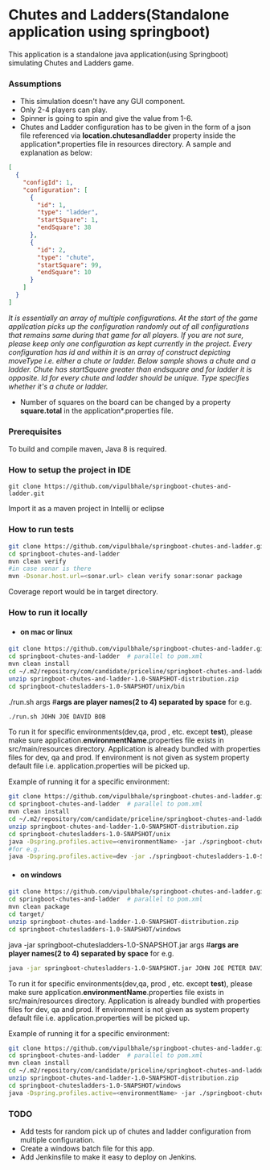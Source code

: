 # Chutes and Ladders(Standalone application using springboot)
This application is a standalone java application(using Springboot) simulating Chutes and Ladders game.

### Assumptions
- This simulation doesn't have any GUI component.
- Only 2-4 players can play.
- Spinner is going to spin and give the value from 1-6.
- Chutes and Ladder configuration has to be given in the form of a json file referenced via **location.chutesandladder** property inside the application*.properties file in resources directory. 
A sample and explanation as below: 
```json
[
  {
    "configId": 1,
    "configuration": [
      {
        "id": 1,
        "type": "ladder",
        "startSquare": 1,
        "endSquare": 38
      },
      {
        "id": 2,
        "type": "chute",
        "startSquare": 99,
        "endSquare": 10
      }
    ]
  }
]
``` 
   *_It is essentially an array of multiple configurations. At the start of the game application picks up the configuration randomly out of all configurations that remains same during that game for all players. If you are not sure, please keep only one configuration as kept currently in the project.
    Every configuration has id and within it is an array of construct depicting moveType i.e. either a chute or ladder. Below sample shows a chute and a ladder. Chute has startSquare greater than endsquare and for ladder it is opposite. Id for every chute and ladder should be unique. Type specifies whether it's a chute or ladder._*

-  Number of squares on the board can be changed by a property **square.total** in the application*.properties file. 
### Prerequisites
To build and compile maven, Java 8 is required.

### How to setup the project in IDE
``` git
git clone https://github.com/vipulbhale/springboot-chutes-and-ladder.git
```
 Import it as a maven project in Intellij or eclipse
 
### How to run tests
```bash
git clone https://github.com/vipulbhale/springboot-chutes-and-ladder.git
cd springboot-chutes-and-ladder
mvn clean verify
#in case sonar is there
mvn -Dsonar.host.url=<sonar.url> clean verify sonar:sonar package
```
Coverage report would be in target directory.

### How to run it locally
- #### on mac or linux 
```bash
git clone https://github.com/vipulbhale/springboot-chutes-and-ladder.git
cd springboot-chutes-and-ladder  # parallel to pom.xml
mvn clean install
cd ~/.m2/repository/com/candidate/priceline/springboot-chutes-and-ladder/1.0-SNAPSHOT/
unzip springboot-chutes-and-ladder-1.0-SNAPSHOT-distribution.zip
cd springboot-chutesladders-1.0-SNAPSHOT/unix/bin
```
./run.sh args #**args are player names(2 to 4) separated by space** for e.g.

```bash
./run.sh JOHN JOE DAVID BOB
```
  To run it for specific environments(dev,qa, prod , etc. except **test**), please make sure application.**environmentName**.properties file exists in src/main/resources directory. Application is already bundled with properties files for dev, qa and prod. If environment is not given as system property default file i.e. application.properties will be picked up.
  
  Example of running it for a specific environment:
```bash
git clone https://github.com/vipulbhale/springboot-chutes-and-ladder.git
cd springboot-chutes-and-ladder  # parallel to pom.xml
mvn clean install
cd ~/.m2/repository/com/candidate/priceline/springboot-chutes-and-ladder/1.0-SNAPSHOT/
unzip springboot-chutes-and-ladder-1.0-SNAPSHOT-distribution.zip
cd springboot-chutesladders-1.0-SNAPSHOT/unix
java -Dspring.profiles.active=<environmentName> -jar ./springboot-chutesladders-1.0-SNAPSHOT.jar JOHN JOE PETER DAVID
#for e.g.
java -Dspring.profiles.active=dev -jar ./springboot-chutesladders-1.0-SNAPSHOT.jar JOHN JOE PETER DAVID
```

- #### on windows 
```bash
git clone https://github.com/vipulbhale/springboot-chutes-and-ladder.git
cd springboot-chutes-and-ladder  # parallel to pom.xml
mvn clean package
cd target/
unzip springboot-chutes-and-ladder-1.0-SNAPSHOT-distribution.zip
cd springboot-chutesladders-1.0-SNAPSHOT/windows
```
java -jar springboot-chutesladders-1.0-SNAPSHOT.jar args #**args are player names(2 to 4) separated by space** for e.g.

```bash
java -jar springboot-chutesladders-1.0-SNAPSHOT.jar JOHN JOE PETER DAVID
```

  To run it for specific environments(dev,qa, prod , etc. except **test**), please make sure application.**environmentName**.properties file exists in src/main/resources directory. Application is already bundled with properties files for dev, qa and prod. If environment is not given as system property default file i.e. application.properties will be picked up.
  
  Example of running it for a specific environment:
```bash
git clone https://github.com/vipulbhale/springboot-chutes-and-ladder.git
cd springboot-chutes-and-ladder  # parallel to pom.xml
mvn clean install
cd ~/.m2/repository/com/candidate/priceline/springboot-chutes-and-ladder/1.0-SNAPSHOT/
unzip springboot-chutes-and-ladder-1.0-SNAPSHOT-distribution.zip
cd springboot-chutesladders-1.0-SNAPSHOT/windows
java -Dspring.profiles.active=<environmentName> -jar ./springboot-chutesladders-1.0-SNAPSHOT.jar JOHN JOE PETER DAVID
```
### TODO
- Add tests for random pick up of chutes and ladder configuration from multiple configuration.
- Create a windows batch file for this app.
- Add Jenkinsfile to make it easy to deploy on Jenkins.
